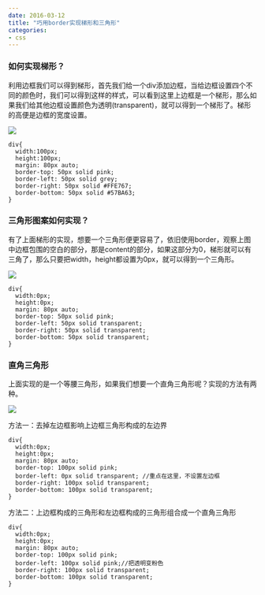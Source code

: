 ```yaml
---
date: 2016-03-12
title: "巧用border实现梯形和三角形"
categories:
- css
---
```



### 如何实现梯形？

利用边框我们可以得到梯形，首先我们给一个div添加边框，当给边框设置四个不同的颜色时，我们可以得到这样的样式，可以看到这里上边框是一个梯形，那么如果我们给其他边框设置颜色为透明(transparent)，就可以得到一个梯形了。梯形的高便是边框的宽度设置。

![](../../../../img/160312-1.png)

```
div{
  width:100px;
  height:100px;
  margin: 80px auto;
  border-top: 50px solid pink;
  border-left: 50px solid grey;
  border-right: 50px solid #FFE767;
  border-bottom: 50px solid #57BA63;
}
```

### 三角形图案如何实现？

有了上面梯形的实现，想要一个三角形便更容易了，依旧使用border，观察上图中边框包围的空白的部分，那是content的部分，如果这部分为0，梯形就可以有三角了，那么只要把width，height都设置为0px，就可以得到一个三角形。

![](../../../../img/160312-2.png)

```
div{
  width:0px;
  height:0px;
  margin: 80px auto;
  border-top: 50px solid pink;
  border-left: 50px solid transparent;
  border-right: 50px solid transparent;
  border-bottom: 50px solid transparent;
}
```


### 直角三角形

上面实现的是一个等腰三角形，如果我们想要一个直角三角形呢？实现的方法有两种。

![](../../../../img/160312-3.png)

方法一：去掉左边框影响上边框三角形构成的左边界

```
div{
  width:0px;
  height:0px;
  margin: 80px auto;
  border-top: 100px solid pink;
  border-left: 0px solid transparent; //重点在这里，不设置左边框
  border-right: 100px solid transparent;
  border-bottom: 100px solid transparent;
}
```

方法二：上边框构成的三角形和左边框构成的三角形组合成一个直角三角形

```
div{
  width:0px;
  height:0px;
  margin: 80px auto;
  border-top: 100px solid pink;
  border-left: 100px solid pink;//把透明变粉色
  border-right: 100px solid transparent;
  border-bottom: 100px solid transparent;
}
```